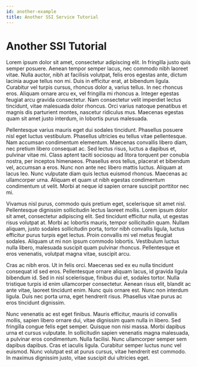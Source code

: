 ```yaml
---
id: another-example
title: Another SSI Service Tutorial
---
```


# Another SSI Tutorial

Lorem ipsum dolor sit amet, consectetur adipiscing elit. In fringilla justo quis semper posuere. Aenean tempor semper lacus, nec commodo nibh laoreet vitae. Nulla auctor, nibh at facilisis volutpat, felis eros egestas ante, dictum lacinia augue tellus non mi. Duis in efficitur erat, at bibendum ligula. Curabitur vel turpis cursus, rhoncus dolor a, varius tellus. In nec rhoncus eros. Aliquam ornare arcu ex, vel fringilla mi rhoncus a. Integer egestas feugiat arcu gravida consectetur. Nam consectetur velit imperdiet lectus tincidunt, vitae malesuada dolor rhoncus. Orci varius natoque penatibus et magnis dis parturient montes, nascetur ridiculus mus. Maecenas egestas quam sit amet justo interdum, in lobortis purus malesuada.

Pellentesque varius mauris eget dui sodales tincidunt. Phasellus posuere nisl eget luctus vestibulum. Phasellus ultricies eu tellus vitae pellentesque. Nam accumsan condimentum elementum. Maecenas convallis libero diam, nec pretium libero consequat ac. Sed lectus risus, luctus a dapibus et, pulvinar vitae mi. Class aptent taciti sociosqu ad litora torquent per conubia nostra, per inceptos himenaeos. Phasellus eros tellus, placerat et bibendum vel, accumsan a eros. Nunc non ante nec libero mattis luctus. Aliquam at lacus leo. Nunc vulputate diam quis lectus euismod rhoncus. Maecenas ac ullamcorper urna. Aliquam et quam ut nibh egestas condimentum condimentum ut velit. Morbi at neque id sapien ornare suscipit porttitor nec mi.

Vivamus nisl purus, commodo quis pretium eget, scelerisque sit amet nisl. Pellentesque dignissim sollicitudin lectus laoreet mollis. Lorem ipsum dolor sit amet, consectetur adipiscing elit. Sed tincidunt efficitur nulla, ut egestas risus volutpat at. Morbi ac lobortis mauris, tempor sollicitudin quam. Nullam aliquam, justo sodales sollicitudin porta, tortor nibh convallis ligula, luctus efficitur purus turpis eget lectus. Proin convallis mi vel metus feugiat sodales. Aliquam ut mi non ipsum commodo lobortis. Vestibulum luctus nulla libero, malesuada suscipit quam pulvinar rhoncus. Pellentesque et eros venenatis, volutpat magna vitae, suscipit arcu.

Cras ac nibh eros. Ut in felis orci. Maecenas sed ex eu nulla tincidunt consequat id sed eros. Pellentesque ornare aliquam lacus, id gravida ligula bibendum id. Sed in nisl scelerisque, finibus dui et, sodales tortor. Nulla tristique turpis id enim ullamcorper consectetur. Aenean risus elit, blandit ac ante vitae, laoreet tincidunt enim. Nunc quis ornare est. Nunc non interdum ligula. Duis nec porta urna, eget hendrerit risus. Phasellus vitae purus ac eros tincidunt dignissim.

Nunc venenatis ac est eget finibus. Mauris efficitur, mauris id convallis mollis, sapien libero ornare dui, vitae dignissim quam nulla in libero. Sed fringilla congue felis eget semper. Quisque non nisi massa. Morbi dapibus urna et cursus vulputate. In sollicitudin sapien venenatis magna malesuada, a pulvinar eros condimentum. Nulla facilisi. Nunc ullamcorper semper sem dapibus dapibus. Cras et iaculis ligula. Curabitur semper luctus nunc vel euismod. Nunc volutpat est at purus cursus, vitae hendrerit est commodo. In maximus dignissim justo, vitae suscipit dui ultricies eget. 